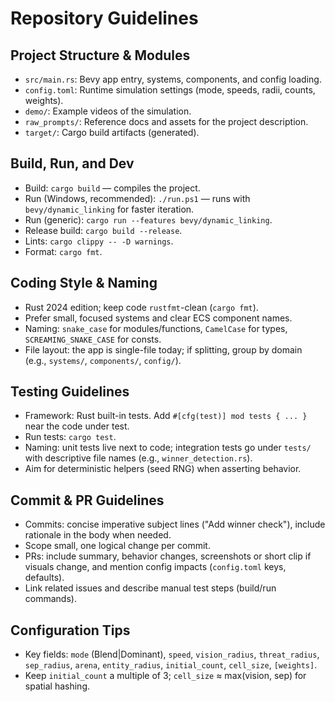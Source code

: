 # Repository Guidelines

## Project Structure & Modules
- `src/main.rs`: Bevy app entry, systems, components, and config loading.
- `config.toml`: Runtime simulation settings (mode, speeds, radii, counts, weights).
- `demo/`: Example videos of the simulation.
- `raw_prompts/`: Reference docs and assets for the project description.
- `target/`: Cargo build artifacts (generated).

## Build, Run, and Dev
- Build: `cargo build` — compiles the project.
- Run (Windows, recommended): `./run.ps1` — runs with `bevy/dynamic_linking` for faster iteration.
- Run (generic): `cargo run --features bevy/dynamic_linking`.
- Release build: `cargo build --release`.
- Lints: `cargo clippy -- -D warnings`.
- Format: `cargo fmt`.

## Coding Style & Naming
- Rust 2024 edition; keep code `rustfmt`-clean (`cargo fmt`).
- Prefer small, focused systems and clear ECS component names.
- Naming: `snake_case` for modules/functions, `CamelCase` for types, `SCREAMING_SNAKE_CASE` for consts.
- File layout: the app is single-file today; if splitting, group by domain (e.g., `systems/`, `components/`, `config/`).

## Testing Guidelines
- Framework: Rust built-in tests. Add `#[cfg(test)] mod tests { ... }` near the code under test.
- Run tests: `cargo test`.
- Naming: unit tests live next to code; integration tests go under `tests/` with descriptive file names (e.g., `winner_detection.rs`).
- Aim for deterministic helpers (seed RNG) when asserting behavior.

## Commit & PR Guidelines
- Commits: concise imperative subject lines ("Add winner check"), include rationale in the body when needed.
- Scope small, one logical change per commit.
- PRs: include summary, behavior changes, screenshots or short clip if visuals change, and mention config impacts (`config.toml` keys, defaults).
- Link related issues and describe manual test steps (build/run commands).

## Configuration Tips
- Key fields: `mode` (Blend|Dominant), `speed`, `vision_radius`, `threat_radius`, `sep_radius`, `arena`, `entity_radius`, `initial_count`, `cell_size`, `[weights]`.
- Keep `initial_count` a multiple of 3; `cell_size` ≈ max(vision, sep) for spatial hashing.
